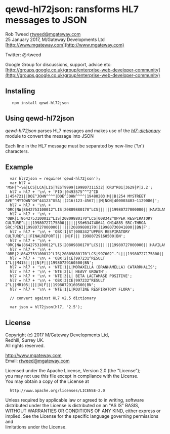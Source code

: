 # qewd-hl72json: ransforms HL7 messages to JSON
 
Rob Tweed <rtweed@mgateway.com>  
25 January 2017, M/Gateway Developments Ltd [http://www.mgateway.com](http://www.mgateway.com)  

Twitter: @rtweed

Google Group for discussions, support, advice etc: [http://groups.google.co.uk/group/enterprise-web-developer-community](http://groups.google.co.uk/group/enterprise-web-developer-community)

## Installing

       npm install qewd-hl72json
	   
## Using qewd-hl72json

*qewd-hl72json* parses HL7 messages and makes use of the 
  [*hl7-dictionary*](https://github.com/fernandojsg/hl7-dictionary) module to
  convert the message into JSON

  Each line in the HL7 message must be separated by new-line ('\n') characters.

## Example

      var hl72json = require('qewd-hl72json');
      var hl7 = 'MSH|^~\&|LCS|LCA|LIS|TEST9999|199807311532||ORU^R01|3629|P|2.2';
      hl7 = hl7 + '\n\ + 'PID||0493575^^^2^ID 1|454721||DOE^JOHN^^^^|DOE^JOHN^^^^|19480203|M||B|254 MYSTREET AVE^^MYTOWN^OH^44123^USA||(216)123-4567|||M|NON|400003403~1129086|';
      hl7 = hl7 + '\n\ + 'ORC|NW|8642753100012^LIS|20809880170^LCS||||||19980727000000|||HAVILAND';
      hl7 = hl7 + '\n\ + 'OBR|1|8642753100012^LIS|20809880170^LCS|008342^UPPER RESPIRATORY CULTURE^L|||19980727175800||||||SS#634748641 CH14885 SRC:THROA SRC:PENI|19980727000000||||||20809880170||19980730041800||BN|F';
      hl7 = hl7 + '\n\ + 'OBX|1|ST|008342^UPPER RESPIRATORY CULTURE^L||FINALREPORT|||||N|F||| 19980729160500|BN';
      hl7 = hl7 + '\n\ + 'ORC|NW|8642753100012^LIS|20809880170^LCS||||||19980727000000|||HAVILAND';
      hl7 = hl7 + '\n\ + 'OBR|2|8642753100012^LIS|20809880170^LCS|997602^.^L|||19980727175800||||G|||19980727000000||||||20809880170||19980730041800|||F|997602|||008342';
      hl7 = hl7 + '\n\ + 'OBX|2|CE|997231^RESULT 1^L||M415|||||N|F|||19980729160500|BN';
      hl7 = hl7 + '\n\ + 'NTE|1|L|MORAXELLA (BRANHAMELLA) CATARRHALIS';
      hl7 = hl7 + '\n\ + 'NTE|2|L| HEAVY GROWTH';
      hl7 = hl7 + '\n\ + 'NTE|3|L| BETA LACTAMASE POSITIVE';
      hl7 = hl7 + '\n\ + 'OBX|3|CE|997232^RESULT 2^L||MR105|||||N|F|||19980729160500|BN';
      hl7 = hl7 + '\n\ + 'NTE|1|L|ROUTINE RESPIRATORY FLORA';

      // convert against HL7 v2.5 dictionary

      var json = hl72json(hl7, '2.5');


## License

 Copyright (c) 2017 M/Gateway Developments Ltd,                           
 Redhill, Surrey UK.                                                      
 All rights reserved.                                                     
                                                                           
  http://www.mgateway.com                                                  
  Email: rtweed@mgateway.com                                               
                                                                           
                                                                           
  Licensed under the Apache License, Version 2.0 (the "License");          
  you may not use this file except in compliance with the License.         
  You may obtain a copy of the License at                                  
                                                                           
      http://www.apache.org/licenses/LICENSE-2.0                           
                                                                           
  Unless required by applicable law or agreed to in writing, software      
  distributed under the License is distributed on an "AS IS" BASIS,        
  WITHOUT WARRANTIES OR CONDITIONS OF ANY KIND, either express or implied. 
  See the License for the specific language governing permissions and      
   limitations under the License.      
